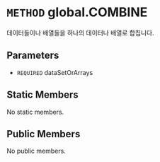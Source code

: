 # `METHOD` global.COMBINE
데이터들이나 배열들을 하나의 데이터나 배열로 합칩니다.

## Parameters
* `REQUIRED` dataSetOrArrays 

## Static Members
No static members.

## Public Members
No public members.
